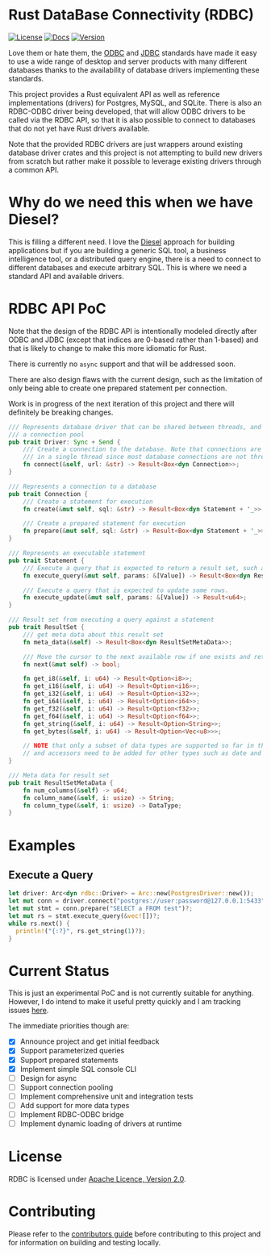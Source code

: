 
# Rust DataBase Connectivity (RDBC)

[![License](https://img.shields.io/badge/License-Apache%202.0-blue.svg)](https://opensource.org/licenses/Apache-2.0)
[![Docs](https://docs.rs/rdbc/badge.svg)](https://docs.rs/rdbc)
[![Version](https://img.shields.io/crates/v/rdbc.svg)](https://crates.io/crates/rdbc)

Love them or hate them, the [ODBC](https://en.wikipedia.org/wiki/Open_Database_Connectivity) and [JDBC](https://en.wikipedia.org/wiki/Java_Database_Connectivity) standards have made it easy to use a wide range of desktop and server products with many different databases thanks to the availability of database drivers implementing these standards.

This project provides a Rust equivalent API as well as reference implementations (drivers) for Postgres, MySQL, and SQLite. There is also an RDBC-ODBC driver being developed, that will allow ODBC drivers to be called via the RDBC API, so that it is also possible to connect to databases that do not yet have Rust drivers available.

Note that the provided RDBC drivers are just wrappers around existing database driver crates and this project is not attempting to build new drivers from scratch but rather make it possible to leverage existing drivers through a common API.

# Why do we need this when we have Diesel?

This is filling a different need. I love the [Diesel](https://diesel.rs/) approach for building applications but if you are building a generic SQL tool, a business intelligence tool, or a distributed query engine, there is a need to connect to different databases and execute arbitrary SQL. This is where we need a standard API and available drivers.

# RDBC API PoC

Note that the design of the RDBC API is intentionally modeled directly after ODBC and JDBC (except that indices are 0-based rather than 1-based) and that is likely to change to make this more idiomatic for Rust.

There is currently no `async` support and that will be addressed soon.

There are also design flaws with the current design, such as the limitation of only being able to create one prepared statement per connection.

Work is in progress of the next iteration of this project and there will definitely be breaking changes.


```rust
/// Represents database driver that can be shared between threads, and can therefore implement
/// a connection pool
pub trait Driver: Sync + Send {
    /// Create a connection to the database. Note that connections are intended to be used
    /// in a single thread since most database connections are not thread-safe
    fn connect(&self, url: &str) -> Result<Box<dyn Connection>>;
}

/// Represents a connection to a database
pub trait Connection {
    /// Create a statement for execution
    fn create(&mut self, sql: &str) -> Result<Box<dyn Statement + '_>>;

    /// Create a prepared statement for execution
    fn prepare(&mut self, sql: &str) -> Result<Box<dyn Statement + '_>>;
}

/// Represents an executable statement
pub trait Statement {
    /// Execute a query that is expected to return a result set, such as a `SELECT` statement
    fn execute_query(&mut self, params: &[Value]) -> Result<Box<dyn ResultSet + '_>>;

    /// Execute a query that is expected to update some rows.
    fn execute_update(&mut self, params: &[Value]) -> Result<u64>;
}

/// Result set from executing a query against a statement
pub trait ResultSet {
    /// get meta data about this result set
    fn meta_data(&self) -> Result<Box<dyn ResultSetMetaData>>;

    /// Move the cursor to the next available row if one exists and return true if it does
    fn next(&mut self) -> bool;

    fn get_i8(&self, i: u64) -> Result<Option<i8>>;
    fn get_i16(&self, i: u64) -> Result<Option<i16>>;
    fn get_i32(&self, i: u64) -> Result<Option<i32>>;
    fn get_i64(&self, i: u64) -> Result<Option<i64>>;
    fn get_f32(&self, i: u64) -> Result<Option<f32>>;
    fn get_f64(&self, i: u64) -> Result<Option<f64>>;
    fn get_string(&self, i: u64) -> Result<Option<String>>;
    fn get_bytes(&self, i: u64) -> Result<Option<Vec<u8>>>;

    // NOTE that only a subset of data types are supported so far in this PoC
    // and accessors need to be added for other types such as date and time
}

/// Meta data for result set
pub trait ResultSetMetaData {
    fn num_columns(&self) -> u64;
    fn column_name(&self, i: usize) -> String;
    fn column_type(&self, i: usize) -> DataType;
}
```

# Examples

## Execute a Query

```rust
let driver: Arc<dyn rdbc::Driver> = Arc::new(PostgresDriver::new());
let mut conn = driver.connect("postgres://user:password@127.0.0.1:5433")?;
let mut stmt = conn.prepare("SELECT a FROM test")?;
let mut rs = stmt.execute_query(&vec![])?;
while rs.next() {
  println!("{:?}", rs.get_string(1)?);
}
```

# Current Status

This is just an experimental PoC and is not currently suitable for anything. However, I do intend to make it useful pretty quickly and I am tracking issues [here](https://github.com/andygrove/rdbc/issues).

The immediate priorities though are:

- [x] Announce project and get initial feedback
- [x] Support parameterized queries
- [x] Support prepared statements
- [x] Implement simple SQL console CLI
- [ ] Design for async
- [ ] Support connection pooling
- [ ] Implement comprehensive unit and integration tests
- [ ] Add support for more data types
- [ ] Implement RDBC-ODBC bridge
- [ ] Implement dynamic loading of drivers at runtime

# License

RDBC is licensed under [Apache Licence, Version 2.0](/LICENSE).

# Contributing

Please refer to the [contributors guide](CONTRIBUTING.md) before contributing to this project and for information on building and testing locally.